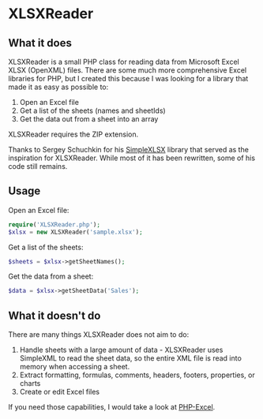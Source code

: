 XLSXReader
==========

## What it does ##

XLSXReader is a small PHP class for reading data from Microsoft Excel XLSX (OpenXML) files.  There are some much more comprehensive Excel libraries for PHP, but I created this because I was looking for a library that made it as easy as possible to:

1. Open an Excel file
2. Get a list of the sheets (names and sheetIds)
3. Get the data out from a sheet into an array

XLSXReader requires the ZIP extension.

Thanks to Sergey Schuchkin for his [SimpleXLSX](http://www.phpclasses.org/package/6279-PHP-Parse-and-retrieve-data-from-Excel-XLS-files.html) library that served as the inspiration for XLSXReader.  While most of it has been rewritten, some of his code still remains.

## Usage ##

Open an Excel file:

```php
require('XLSXReader.php');
$xlsx = new XLSXReader('sample.xlsx');
```

Get a list of the sheets:

```php
$sheets = $xlsx->getSheetNames();
```

Get the data from a sheet:

```php
$data = $xlsx->getSheetData('Sales');
``` 


## What it doesn't do ##

There are many things XLSXReader does not aim to do:

1. Handle sheets with a large amount of data - XLSXReader uses SimpleXML to read the sheet data, so the entire XML file is read into memory when accessing a sheet.
2. Extract formatting, formulas, comments, headers, footers, properties, or charts
3. Create or edit Excel files

If you need those capabilities, I would take a look at [PHP-Excel](http://phpexcel.codeplex.com/).


